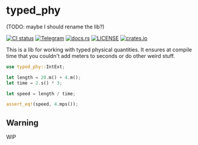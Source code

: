 # typed_phy 
(TODO: maybe I should rename the lib?)

[![CI status](https://github.com/WaffleLapkin/typed_phy/workflows/Continuous%20integration/badge.svg)](https://github.com/WaffleLapkin/arraylib/actions)
[![Telegram](https://img.shields.io/badge/tg-WaffleLapkin-9cf?logo=telegram)](https://vee.gg/t/WaffleLapkin)
[![docs.rs](https://img.shields.io/badge/docs.rs-typed_phy-blue.svg)](https://docs.rs/typed_phy)
[![LICENSE](https://img.shields.io/badge/license-MIT-blue.svg)](LICENSE)
[![crates.io](https://img.shields.io/badge/crates.io-v0.1.0-orange.svg)](https://crates.io/crates/typed_phy)

This is a lib for working with typed physical quantities.
It ensures at compile time that you couldn't add meters to seconds or do other weird stuff.

```rust
use typed_phy::IntExt;

let length = 20.m() + 4.m();
let time = 2.s() * 3;

let speed = length / time;

assert_eq!(speed, 4.mps());
```

## Warning

WIP